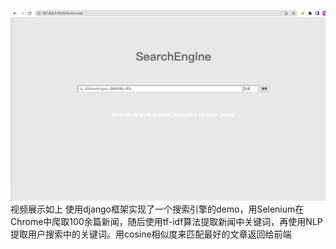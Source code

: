 [![](https://github.com/ShangzhiXu/Searching-Engine/blob/master/img/%E6%88%AA%E5%B1%8F2022-05-31%20%E4%B8%8B%E5%8D%886.11.46.png)](https://github.com/ShangzhiXu/Searching-Engine/blob/master/img/%E5%B1%8F%E5%B9%95%E5%BD%95%E5%88%B62022-08-02%20%E4%B8%8A%E5%8D%8810.38.34_.gif)
视频展示如上
使用django框架实现了一个搜索引擎的demo，用Selenium在Chrome中爬取100余篇新闻，随后使用tf-idf算法提取新闻中关键词，再使用NLP提取用户搜索中的关键词。用cosine相似度来匹配最好的文章返回给前端

